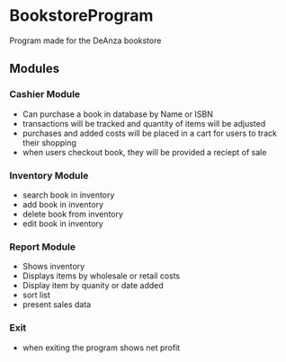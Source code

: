 # BookstoreProgram
Program made for the DeAnza bookstore

## Modules
### Cashier Module
* Can purchase a book in database by Name or ISBN
* transactions will be tracked and quantity of items will be adjusted
* purchases and added costs will be placed in a cart for users to track their shopping
* when users checkout book, they will be provided a reciept of sale

### Inventory Module
* search book in inventory
* add book in inventory
* delete book from inventory
* edit book in inventory

### Report Module
* Shows inventory
* Displays items by wholesale or retail costs
* Display item by quanity or date added
* sort list 
* present sales data

### Exit
* when exiting the program shows net profit 
